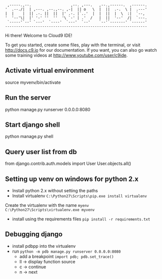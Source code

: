 
     ,-----.,--.                  ,--. ,---.   ,--.,------.  ,------.
    '  .--./|  | ,---. ,--.,--. ,-|  || o   \  |  ||  .-.  \ |  .---'
    |  |    |  || .-. ||  ||  |' .-. |`..'  |  |  ||  |  \  :|  `--, 
    '  '--'\|  |' '-' ''  ''  '\ `-' | .'  /   |  ||  '--'  /|  `---.
     `-----'`--' `---'  `----'  `---'  `--'    `--'`-------' `------'
    ----------------------------------------------------------------- 


Hi there! Welcome to Cloud9 IDE!

To get you started, create some files, play with the terminal,
or visit http://docs.c9.io for our documentation.
If you want, you can also go watch some training videos at
http://www.youtube.com/user/c9ide.
 
## Activate virtual environment
source myvenv/bin/activate

## Run the server
python manage.py runserver 0.0.0.0:8080

## Start django shell
python manage.py shell

## Query user list from db
from django.contrib.auth.models import User
User.objects.all()

## Setting up venv on windows for python 2.x
- Install python 2.x without setting the paths
- Install virtualenv
`C:\Python27\Scripts\pip.exe install virtualenv`

Create the virtualenv with the name `myenv`
`C:\Python27\Scripts\virtualenv.exe myvenv`

- install using the requirements files
`pip install -r requirements.txt`

## Debugging django
- install pdbpp into the virtualenv
- run `python -m pdb manage.py runserver 0.0.0.0:8080`
  - add a breakpoint `import pdb; pdb.set_trace()`
  - ll -> display function source
  - c -> continue
  - n -> next